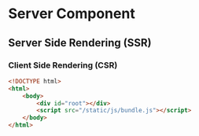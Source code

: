 # Server Component



## Server Side Rendering (SSR)


### Client Side Rendering (CSR)

```html
<!DOCTYPE html>
<html>
    <body>
        <div id="root"></div>
        <script src="/static/js/bundle.js"></script>
    </body>
</html>
```

